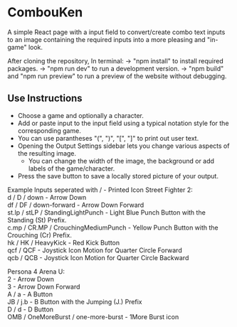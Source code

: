 # CombouKen

A simple React page with a input field to convert/create combo text inputs to an image containing the required inputs into a more pleasing and "in-game" look.

After cloning the repository, In terminal:
-> "npm install" to install required packages.
-> "npm run dev" to run a development version.
-> "npm build" and "npm run preview" to run a preview of the website without debugging.

## Use Instructions
- Choose a game and optionally a character.
- Add or paste input to the input field using a typical notation style for the corresponding game.
- You can use parantheses "(", ")", "[", "]" to print out user text.
- Opening the Output Settings sidebar lets you change various aspects of the resulting image.
  - You can change the width of the image, the background or add labels of the game/character.
- Press the save button to save a locally stored picture of your output.

Example Inputs seperated with / - Printed Icon
Street Fighter 2:  
d / D / down - Arrow Down  
df / DF / down-forward - Arrow Down Forward  
st.lp / stLP / StandingLightPunch - Light Blue Punch Button with the Standing (St) Prefix.  
c.mp / CR.MP / CrouchingMediumPunch - Yellow Punch Button with the Crouching (Cr) Prefix.  
hk / HK / HeavyKick - Red Kick Button  
qcf / QCF - Joystick Icon Motion for Quarter Circle Forward  
qcb / QCB - Joystick Icon Motion for Quarter Circle Backward  

Persona 4 Arena U:  
2 - Arrow Down  
3 - Arrow Down Forward  
A / a - A Button  
JB / j.b - B Button with the Jumping (J.) Prefix  
D / d - D Button  
OMB / OneMoreBurst / one-more-burst - 1More Burst icon  

